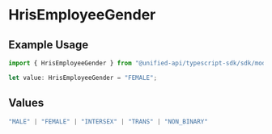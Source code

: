 # HrisEmployeeGender

## Example Usage

```typescript
import { HrisEmployeeGender } from "@unified-api/typescript-sdk/sdk/models/shared";

let value: HrisEmployeeGender = "FEMALE";
```

## Values

```typescript
"MALE" | "FEMALE" | "INTERSEX" | "TRANS" | "NON_BINARY"
```